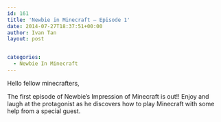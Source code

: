 ```yaml
---
id: 161
title: 'Newbie in Minecraft – Episode 1'
date: 2014-07-27T18:37:51+00:00
author: Ivan Tan
layout: post


categories:
  - Newbie In Minecraft
---
```

Hello fellow minecrafters,

The first episode of Newbie&#8217;s Impression of Minecraft is out!! Enjoy and laugh at the protagonist as he discovers how to play Minecraft with some help from a special guest.